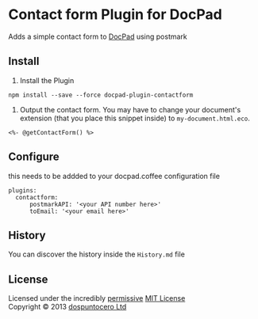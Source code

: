 # Contact form Plugin for DocPad
Adds a simple contact form to [DocPad](https://docpad.org) using postmark


## Install

1. Install the Plugin

  ```
  npm install --save --force docpad-plugin-contactform
  ```

1. Output the contact form. You may have to change your document's extension (that you place this snippet inside) to `my-document.html.eco`.

  ```
  <%- @getContactForm() %>
  ```

## Configure

this needs to be addded to your docpad.coffee configuration file

    plugins:
      contactform:
          postmarkAPI: '<your API number here>'
          toEmail: '<your email here>'
    


## History
You can discover the history inside the `History.md` file


## License
Licensed under the incredibly [permissive](http://en.wikipedia.org/wiki/Permissive_free_software_licence) [MIT License](http://creativecommons.org/licenses/MIT/)
<br/>Copyright &copy; 2013 [dospuntocero Ltd](http://dospuntocero.cl)
